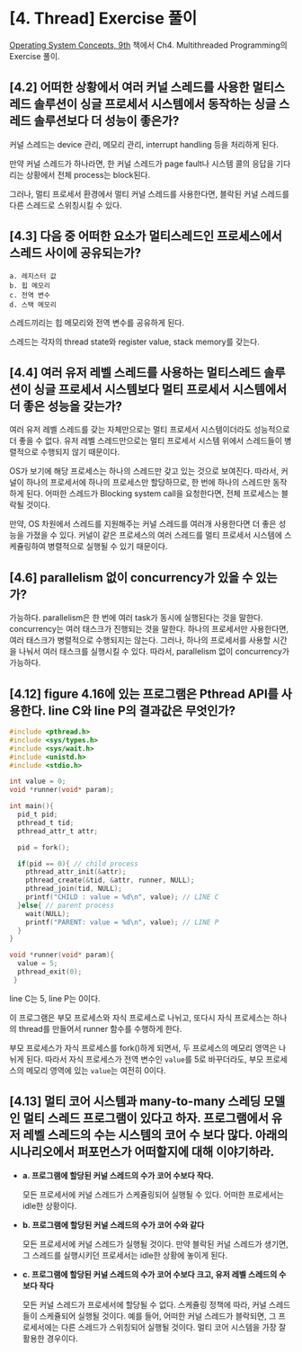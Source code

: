 # \[4. Thread] Exercise 풀이

[Operating System Concepts, 9th](https://www.wiley.com/en-gb/Operating+System+Concepts%2C+9th+Edition+International+Student+Version-p-9781118652794) 책에서 Ch4. Multithreaded Programming의 Exercise 풀이.

## \[4.2] 어떠한 상황에서 여러 커널 스레드를 사용한 멀티스레드 솔루션이 싱글 프로세서 시스템에서 동작하는 싱글 스레드 솔루션보다 더 성능이 좋은가?

커널 스레드는 device 관리, 메모리 관리, interrupt handling 등을 처리하게 된다. 

만약 커널 스레드가 하나라면, 한 커널 스레드가 page fault나 시스템 콜의 응답을 기다리는 상황에서 전체 process는 block된다.

그러나, 멀티 프로세서 환경에서 멀티 커널 스레드를 사용한다면, 블락된 커널 스레드를 다른 스레드로 스위칭시킬 수 있다.



## \[4.3] 다음 중 어떠한 요소가 멀티스레드인 프로세스에서 스레드 사이에 공유되는가?
```
a. 레지스터 값
b. 힙 메모리
c. 전역 변수
d. 스택 메모리
```

스레드끼리는 힙 메모리와 전역 변수를 공유하게 된다.

스레드는 각자의 thread state와 register value, stack memory를 갖는다. 


## \[4.4] 여러 유저 레벨 스레드를 사용하는 멀티스레드 솔루션이 싱글 프로세서 시스템보다 멀티 프로세서 시스템에서 더 좋은 성능을 갖는가?

여러 유저 레벨 스레드를 갖는 자체만으로는 멀티 프로세서 시스템이더라도 성능적으로 더 좋을 수 없다. 유저 레벨 스레드만으로는 멀티 프로세서 시스템 위에서 스레드들이 병렬적으로 수행되지 않기 때문이다. 

OS가 보기에 해당 프로세스는 하나의 스레드만 갖고 있는 것으로 보여진다. 따라서, 커널이 하나의 프로세서에 하나의 프로세스만 할당하므로, 한 번에 하나의 스레드만 동작하게 된다. 어떠한 스레드가 Blocking system call을 요청한다면, 전체 프로세스는 블락될 것이다. 

만약, OS 차원에서 스레드를 지원해주는 커널 스레드를 여러개 사용한다면 더 좋은 성능을 가졌을 수 있다. 커널이 같은 프로세스의 여러 스레드를 멀티 프로세서 시스템에 스케쥴링하여 병렬적으로 실행될 수 있기 때문이다. 

## \[4.6] parallelism 없이 concurrency가 있을 수 있는가? 

가능하다. parallelism은 한 번에 여러 task가 동시에 실행된다는 것을 말한다. concurrency는 여러 태스크가 진행되는 것을 말한다. 하나의 프로세서만 사용한다면, 여러 태스크가 병렬적으로 수행되지는 않는다. 그러나, 하나의 프로세서를 사용할 시간을 나눠서 여러 태스크를 실행시킬 수 있다. 따라서, parallelism 없이 concurrency가 가능하다.


## \[4.12] figure 4.16에 있는 프로그램은 Pthread API를 사용한다. line C와 line P의 결과값은 무엇인가?

```c
#include <pthread.h>
#include <sys/types.h>
#include <sys/wait.h>
#include <unistd.h>
#include <stdio.h>

int value = 0;
void *runner(void* param);

int main(){
  pid_t pid;
  pthread_t tid;
  pthread_attr_t attr;

  pid = fork();

  if(pid == 0){ // child process
    pthread_attr_init(&attr);
    pthread_create(&tid, &attr, runner, NULL);
    pthread_join(tid, NULL);
    printf("CHILD : value = %d\n", value); // LINE C
  }else{ // parent process
    wait(NULL);
    printf("PARENT: value = %d\n", value); // LINE P
  }
}

void *runner(void* param){
  value = 5;
  pthread_exit(0);
 }
```

line C는 5, line P는 0이다.

이 프로그램은 부모 프로세스와 자식 프로세스로 나뉘고, 또다시 자식 프로세스는 하나의 thread를 만들어서 runner 함수를 수행하게 한다.

부모 프로세스가 자식 프로세스를 fork()하게 되면서, 두 프로세스의 메모리 영역은 나뉘게 된다. 따라서 자식 프로세스가 전역 변수인 `value`를 5로 바꾸더라도, 부모 프로세스의 메모리 영역에 있는 `value`는 여전히 0이다.

## \[4.13] 멀티 코어 시스템과 many-to-many 스레딩 모델인 멀티 스레드 프로그램이 있다고 하자. 프로그램에서 유저 레벨 스레드의 수는 시스템의 코어 수 보다 많다. 아래의 시나리오에서 퍼포먼스가 어떠할지에 대해 이야기하라.

- **a. 프로그램에 할당된 커널 스레드의 수가 코어 수보다 작다.**
	
	모든 프로세서에 커널 스레드가 스케쥴링되어 실행될 수 있다. 어떠한 프로세서는 idle한 상황이다. 
	
- **b. 프로그램에 할당된 커널 스레드의 수가 코어 수와 같다**

	모든 프로세서에 커널 스레드가 실행될 것이다. 만약 블락된 커널 스레드가 생기면, 그 스레드를 실행시키던 프로세서는 idle한 상황에 놓이게 된다.

- **c. 프로그램에 할당된 커널 스레드의 수가 코어 수보다 크고, 유저 레벨 스레드의 수보다 작다**

	모든 커널 스레드가 프로세서에 할당될 수 없다. 스케쥴링 정책에 따라, 커널 스레드들이 스케쥴되어 실행될 것이다. 예를 들어, 어떠한 커널 스레드가 블락되면, 그 프로세서에는 다른 스레드가 스위칭되어 실행될 것이다. 멀티 코어 시스템을 가장 잘 활용한 경우이다.
